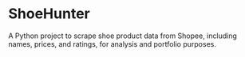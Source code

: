 # ShoeHunter
A Python project to scrape shoe product data from Shopee, including names, prices, and ratings, for analysis and portfolio purposes.
